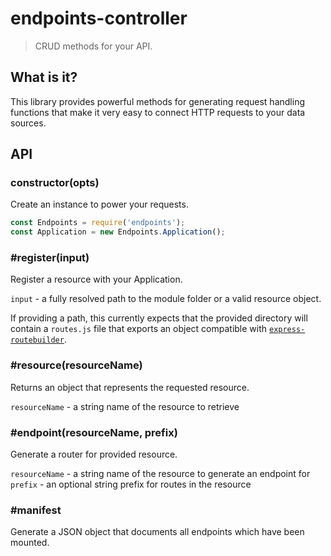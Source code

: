 # endpoints-controller
> CRUD methods for your API.

## What is it?
This library provides powerful methods for generating request handling functions that make it very easy to connect HTTP requests to your data sources.

## API

### constructor(opts)

Create an instance to power your requests.

```js
const Endpoints = require('endpoints');
const Application = new Endpoints.Application();
```

### #register(input)
Register a resource with your Application.  

`input` - a fully resolved path to the module folder or a valid resource object.

If providing a path, this currently expects that the provided directory will contain a `routes.js` file that exports an object compatible with [`express-routebuilder`](https://github.com/tkellen/node-express-routebuilder).

### #resource(resourceName)
Returns an object that represents the requested resource.

`resourceName` - a string name of the resource to retrieve  

### #endpoint(resourceName, prefix)
Generate a router for provided resource.

`resourceName` - a string name of the resource to generate an endpoint for  
`prefix` - an optional string prefix for routes in the resource

### #manifest
Generate a JSON object that documents all endpoints which have been mounted.
